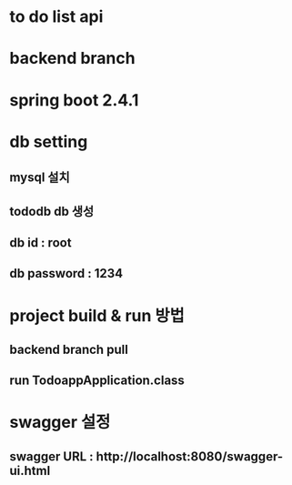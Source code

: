# to do list api
# backend branch
# spring boot 2.4.1

# db setting
## mysql 설치
## tododb db 생성
## db id : root
## db password : 1234

# project build & run 방법
## backend branch pull
## run TodoappApplication.class

# swagger 설정
## swagger URL : http://localhost:8080/swagger-ui.html

